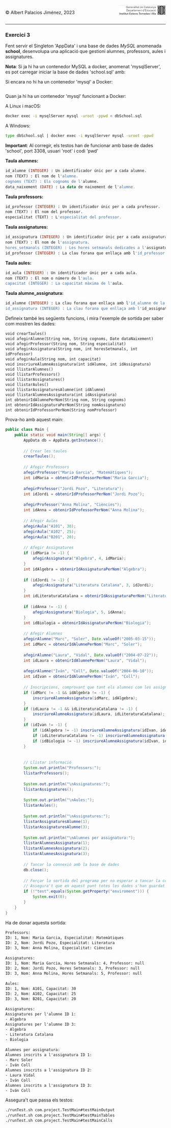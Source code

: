 <div style="display: flex; width: 100%;">
    <div style="flex: 1; padding: 0px;">
        <p>© Albert Palacios Jiménez, 2023</p>
    </div>
    <div style="flex: 1; padding: 0px; text-align: right;">
        <img src="../../assets/ieti.png" height="32" alt="Logo de IETI" style="max-height: 32px;">
    </div>
</div>
<hr/>

### Exercici 3

Fent servir el Singleton 'AppData' i una base de dades *MySQL* anomenada **school**, desenvolupa una aplicació que gestioni alumnes, professors, aules i assignatures.

**Nota**: Si ja hi ha un contenedor MySQL a docker, anomenat 'mysqlServer', es pot carregar iniciar la base de dades 'school.sql' amb:

Si encara no hi ha un contenedor 'mysql' a Docker:
```bash

```

Quan ja hi ha un contenedor 'mysql' funcionant a Docker:

A Linux i macOS:
```bash
docker exec -i mysqlServer mysql -uroot -ppwd < dbSchool.sql
```

A Windows:
```bash
type dbSchool.sql | docker exec -i mysqlServer mysql -uroot -ppwd
```

**Important**: Al corregir, els testos han de funcionar amb base de dades 'school', port 3308, usuari 'root' i codi 'pwd'

**Taula alumnes:**

```sql
id_alumne (INTEGER) : Un identificador únic per a cada alumne.
nom (TEXT) : El nom de l'alumne.
cognoms (TEXT) : Els cognoms de l'alumne.
data_naixement (DATE) : La data de naixement de l'alumne.
```

**Taula professors:**

```sql
id_professor (INTEGER) : Un identificador únic per a cada professor.
nom (TEXT) : El nom del professor.
especialitat (TEXT) : L'especialitat del professor.
```

**Taula assignatures:**

```sql
id_assignatura (INTEGER) : Un identificador únic per a cada assignatura.
nom (TEXT) : El nom de l'assignatura.
hores_setmanals (INTEGER) : Les hores setmanals dedicades a l'assignatura.
id_professor (INTEGER) : La clau forana que enllaça amb l'id_professor de la taula professors.
```

**Taula aules:**

```sql
id_aula (INTEGER) : Un identificador únic per a cada aula.
nom (TEXT) : El nom o número de l'aula.
capacitat (INTEGER) : La capacitat màxima de l'aula.
```

**Taula alumne_assignatura:**

```sql
id_alumne (INTEGER) : La clau forana que enllaça amb l'id_alumne de la taula alumnes.
id_assignatura (INTEGER) : La clau forana que enllaça amb l'id_assignatura de la taula assignatures.
```

Defineix també les següents funcions, i mira l'exemple de sortida per saber com mostren les dades:

```text
void crearTaules()   
void afegirAlumne(String nom, String cognoms, Date dataNaixement)
void afegirProfessor(String nom, String especialitat)
void afegirAssignatura(String nom, int horesSetmanals, int idProfessor) 
void afegirAula(String nom, int capacitat)
void inscriureAlumneAssignatura(int idAlumne, int idAssignatura) 
void llistarAlumnes() 
void llistarProfessors() 
void llistarAssignatures() 
void llistarAules() 
void llistarAssignaturesAlumne(int idAlumne) 
void llistarAlumnesAssignatura(int idAssignatura) 
int obtenirIdAlumnePerNom(String nom, String cognoms)
int obtenirIdAssignaturaPerNom(String nomAssignatura)
int obtenirIdProfessorPerNom(String nomProfessor) 
```

Prova-ho amb aquest main:

```java
public class Main {
    public static void main(String[] args) {
        AppData db = AppData.getInstance();

        // Crear les taules
        crearTaules();

        // Afegir Professors
        afegirProfessor("Maria Garcia", "Matemàtiques");
        int idMaria = obtenirIdProfessorPerNom("Maria Garcia");

        afegirProfessor("Jordi Pozo", "Literatura");
        int idJordi = obtenirIdProfessorPerNom("Jordi Pozo");

        afegirProfessor("Anna Molina", "Ciències");
        int idAnna = obtenirIdProfessorPerNom("Anna Molina");

        // Afegir Aules
        afegirAula("A101", 30);
        afegirAula("A102", 25);
        afegirAula("B201", 20);

        // Afegir Assignatures
        if (idMaria != -1) {
            afegirAssignatura("Algebra", 4, idMaria);
        }
        int idAlgebra = obtenirIdAssignaturaPerNom("Algebra");

        if (idJordi != -1) {
            afegirAssignatura("Literatura Catalana", 3, idJordi);
        }
        int idLiteraturaCatalana = obtenirIdAssignaturaPerNom("Literatura Catalana");

        if (idAnna != -1) {
            afegirAssignatura("Biologia", 5, idAnna);
        }
        int idBiologia = obtenirIdAssignaturaPerNom("Biologia");

        // Afegir Alumnes
        afegirAlumne("Marc", "Soler", Date.valueOf("2005-03-15"));
        int idMarc = obtenirIdAlumnePerNom("Marc", "Soler");

        afegirAlumne("Laura", "Vidal", Date.valueOf("2004-07-22"));
        int idLaura = obtenirIdAlumnePerNom("Laura", "Vidal");

        afegirAlumne("Iván", "Coll", Date.valueOf("2004-06-10"));
        int idIvan = obtenirIdAlumnePerNom("Iván", "Coll");

        // Inscripcions, comprovant que tant els alumnes com les assignatures existeixen
        if (idMarc != -1 && idAlgebra != -1) {
            inscriureAlumneAssignatura(idMarc, idAlgebra);
        }
        if (idLaura != -1 && idLiteraturaCatalana != -1) {
            inscriureAlumneAssignatura(idLaura, idLiteraturaCatalana);
        }
        if (idIvan != -1) {
            if (idAlgebra != -1) inscriureAlumneAssignatura(idIvan, idAlgebra);
            if (idLiteraturaCatalana != -1) inscriureAlumneAssignatura(idIvan, idLiteraturaCatalana);
            if (idBiologia != -1) inscriureAlumneAssignatura(idIvan, idBiologia);
        }


        // Llistar informació
        System.out.println("Professors:");
        llistarProfessors();

        System.out.println("\nAssignatures:");
        llistarAssignatures();

        System.out.println("\nAules:");
        llistarAules();

        System.out.println("\nAssignatures:");
        llistarAssignaturesAlumne(1);
        llistarAssignaturesAlumne(3);

        System.out.println("\nAlumnes per assignatura:");
        llistarAlumnesAssignatura(1);
        llistarAlumnesAssignatura(2);
        llistarAlumnesAssignatura(3);

        // Tancar la connexió amb la base de dades
        db.close();

        // Forçar la sortida del programa per no esperar a tancar la connexió amb 'MySQL'
        // Assegura't que en aquest punt totes les dades s'han guardat correctament
        if (!"test".equals(System.getProperty("enviroment"))) {
            System.exit(0);
        }
    }
}
```

Ha de donar aquesta sortida:

```text
Professors:
ID: 1, Nom: Maria Garcia, Especialitat: Matemàtiques
ID: 2, Nom: Jordi Pozo, Especialitat: Literatura
ID: 3, Nom: Anna Molina, Especialitat: Ciències

Assignatures:
ID: 1, Nom: Maria Garcia, Hores Setmanals: 4, Professor: null
ID: 2, Nom: Jordi Pozo, Hores Setmanals: 3, Professor: null
ID: 3, Nom: Anna Molina, Hores Setmanals: 5, Professor: null

Aules:
ID: 1, Nom: A101, Capacitat: 30
ID: 2, Nom: A102, Capacitat: 25
ID: 3, Nom: B201, Capacitat: 20

Assignatures:
Assignatures per l'alumne ID 1:
- Algebra
Assignatures per l'alumne ID 3:
- Algebra
- Literatura Catalana
- Biologia

Alumnes per assignatura:
Alumnes inscrits a l'assignatura ID 1:
- Marc Soler
- Iván Coll
Alumnes inscrits a l'assignatura ID 2:
- Laura Vidal
- Iván Coll
Alumnes inscrits a l'assignatura ID 3:
- Iván Coll
```

Assegura't que passa els testos:

```bash
./runTest.sh com.project.TestMain#testMainOutput
./runTest.sh com.project.TestMain#testMainTables
./runTest.sh com.project.TestMain#testMainCalls
```

